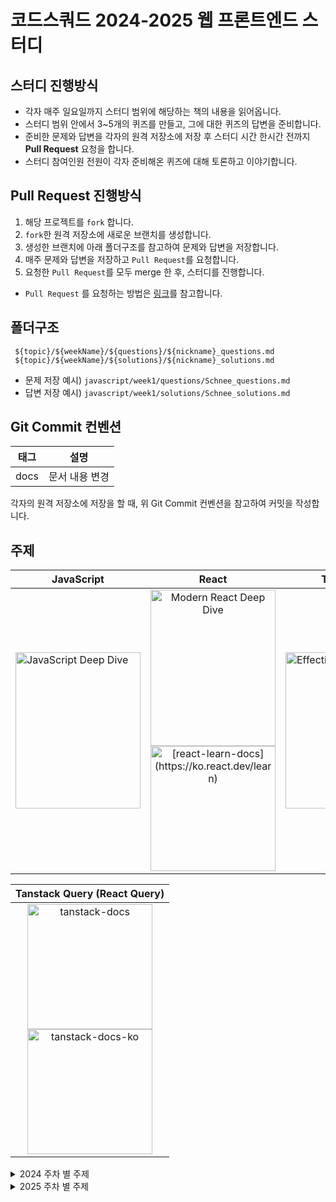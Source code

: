 # 코드스쿼드 2024-2025 웹 프론트엔드 스터디

## 스터디 진행방식

- 각자 매주 일요일까지 스터디 범위에 해당하는 책의 내용을 읽어옵니다.
- 스터디 범위 안에서 3~5개의 퀴즈를 만들고, 그에 대한 퀴즈의 답변을 준비합니다.
- 준비한 문제와 답변을 각자의 원격 저장소에 저장 후 스터디 시간 한시간 전까지 **Pull Request** 요청을 합니다.
- 스터디 참여인원 전원이 각자 준비해온 퀴즈에 대해 토론하고 이야기합니다.

## Pull Request 진행방식

1. 해당 프로젝트를 `fork` 합니다.
2. `fork`한 원격 저장소에 새로운 브랜치를 생성합니다.
3. 생성한 브랜치에 아래 폴더구조를 참고하여 문제와 답변을 저장합니다.
4. 매주 문제와 답변을 저장하고 `Pull Request`를 요청합니다.
5. 요청한 `Pull Request`를 모두 merge 한 후, 스터디를 진행합니다.

- `Pull Request` 를 요청하는 방법은 [링크](https://github.com/woowacourse/woowacourse-docs/tree/main/precourse#7-%EB%B3%B8%EC%9D%B8-%EC%9B%90%EA%B2%A9-%EC%A0%80%EC%9E%A5%EC%86%8C%EC%97%90-%EC%98%AC%EB%A6%AC%EA%B8%B0)를 참고합니다.

## 폴더구조

```
 ${topic}/${weekName}/${questions}/${nickname}_questions.md
 ${topic}/${weekName}/${solutions}/${nickname}_solutions.md
```

- 문제 저장 예시) `javascript/week1/questions/Schnee_questions.md`
- 답변 저장 예시) `javascript/week1/solutions/Schnee_solutions.md`

## Git Commit 컨벤션

| 태그 |      설명      |
| ---- | :------------: |
| docs | 문서 내용 변경 |

<!-- 예제 코드가 필요한 경우가 생기면 추후에 추가
| feat | 새로운 기능 추가 |
| fix | 버그 수정 |
| docs | 문서 내용 변경 |
| style | 포맷팅, 세미콜론 누락, 코드 변경이 없는 경우 등 |
| refactor | 코드 리팩토링 |
| test | 테스트 코드 작성 |
| chore | 빌드, 패키지 매니저 설정 등 |
-->

각자의 원격 저장소에 저장을 할 때, 위 Git Commit 컨벤션을 참고하여 커밋을 작성합니다.

## 주제

<table>
  <thead>
    <tr>
      <th style="text-align: center;">JavaScript</th>
      <th style="text-align: center;">React</th>
      <th style="text-align: center;">TypeScript</th>
      <th style="text-align: center;">Next.js</th>
    </tr>
  </thead>
  <tbody>
    <tr>
      <td><img src="https://github.com/user-attachments/assets/8a973d4d-4bea-4df3-bd47-5310abf82df6" alt="JavaScript Deep Dive" width="200" height="250"></td>
      <td align="center">
        <img src="https://github.com/user-attachments/assets/a17105c5-efd9-4314-92c8-4473eab16a4e" alt="Modern React Deep Dive" width="200" height="250">
        <br>
        <a href="https://ko.react.dev/learn">
          <img src="https://github.com/user-attachments/assets/448321eb-2734-48b6-b6f1-c30faf108f8c" alt="[react-learn-docs](https://ko.react.dev/learn)" width="200" >
        </a>
      </td>
      <td><img src="https://github.com/user-attachments/assets/4889a7a2-f11d-47da-a801-67dc73bd1ad7" alt="Effective TypeScript" width="200" height="250"></td>
      <td align="center">
        <a href="https://nextjs.org/learn">
          <img src="https://github.com/user-attachments/assets/bf1ea36f-d5a1-444f-87e0-00ba0e57be91" alt="[nextjs-learn-docs]" width="200" >
        </a>
      </td>
    </tr>
  </tbody>
</table>
<table>
  <thead>
    <tr>
      <th style="text-align: center;">Tanstack Query (React Query)</th>
    </tr>
  </thead>
  <tbody>
    <tr>
      <td align="center">
        <a href="https://tanstack.com/query/latest/docs/framework/react/overview">
          <img src="https://github.com/user-attachments/assets/20b4c677-7a8d-4a3c-9254-2422b89fef70" alt="tanstack-docs" width="200" >
        </a>
        <br>
        <a href="https://react-query.kro.kr/">
        <img src="https://github.com/user-attachments/assets/2ccd8026-ed96-43ec-ab7d-53726cb0b05c" alt="tanstack-docs-ko" width="200" >
        </a>
      </td>
    </tr>
  </tbody>
</table>

<details>
  <summary>2024 주차 별 주제</summary>
  <div>
    
| Week                 | 주제 (JavaScript)                                                                                                 | 주제 (React)                                                                                              | 주제 (TypeScript)                                                                                             | 주제(Next.js) | 
| -------------------- | ----------------------------------------------------------------------------------------------------------------- | ---------------------------------------------------------------------------------------------------------- | -------------------------------------------------------------------------------------------------------------- |------------------------------------------------------------------------------------------------------------- |
| Week 1 (2024/03/06)  | ▣ 4장: 변수와 상수 <br> ▣ 6장: 데이터 타입 <br> [Week 1 - Question](https://github.com/minjeongHEO/frontend-study/tree/main/javascript/week1)  |                                                                                                            |                                                                                                                |
| Week 2 (2024/03/13)  | ▣ 23장: 실행 컨텍스트 <br> [Week 2 - Question](https://github.com/minjeongHEO/frontend-study/tree/main/javascript/week2)                     |                                                                                                            |                                                                                                                |
| Week 3 (2024/03/19)  | ▣ 24장: 클로저 <br> [Week 3 - Question](https://github.com/minjeongHEO/frontend-study/tree/main/javascript/week3)                     |                                                                                                            |                                                                                                                |
| Week 4 (2024/03/26)  | ▣ 12장: 함수 <br> [Week 4 - Question](https://github.com/minjeongHEO/frontend-study/tree/main/javascript/week4)                     |                                                                                                            |                                                                                                                |
| Week 5 (2024/04/02)  | ▣ 22장: this <br> [Week 5 - Question](https://github.com/minjeongHEO/frontend-study/tree/main/javascript/week5)                     |                                                                                                            |                                                                                                                |
| Week 6 (2024/04/09)  | ▣ 40장: event <br> [Week 6 - Question](https://github.com/minjeongHEO/frontend-study/tree/main/javascript/week6)                     |                                                                                                            |                                                                                                                |
| Week 7 (2024/04/16)  | ▣ 45장: 프로미스 <br> [Week 7 - Question](https://github.com/minjeongHEO/frontend-study/tree/main/javascript/week7)                     |                                                                                                            |                                                                                                                |
| Week 8 (2024/04/23)  | ▣ 38장: 브라우저의 렌더링 과정 <br> ▣ 42장: 비동기 프로그래밍 <br> ▣ 46장: 제너레이터와 async/await <br> [Week 8 - Question](https://github.com/minjeongHEO/frontend-study/tree/main/javascript/week8) |                                                                                                            |                                                                                                                |
| Week 9 (2024/04/30)  | ▣ 41장: 타이머 <br> ▣ 43장: Ajax <br> ▣ 44장: REST API <br> [Week 9 - Question](https://github.com/minjeongHEO/frontend-study/tree/main/javascript/week9) |                                                                                                            |                                                                                                                |
| Week 10 (2024/05/08) |                                                                                                                   | ▣ 2.3장: 클래스 컴포넌트와 함수 컴포넌트 <br> ▣ 2.4장: 렌더링은 어떻게 일어나는가? <br> [Week 10 - Question](https://github.com/minjeongHEO/frontend-study/tree/main/react/week10)                    |                                                                                                                |
| Week 11 (2024/05/16) |                                                                                                                   | ▣ 2.2장: 가상 DOM과 리액트 파이버 <br> [Week 11 - Question](https://github.com/minjeongHEO/frontend-study/tree/main/react/week11)                    |                                                                                                                |
| Week 12 (2024/05/22) |                                                                                                                   | ▣ 3.1장: 리액트의 모든 훅 파헤치기 - 1 <br> [Week 12 - Question](https://github.com/minjeongHEO/frontend-study/tree/main/react/week12)                    |                                                                                                                |
| Week 13 (2024/06/05) |                                                                                                                   | ▣ 3.1장: 리액트의 모든 훅 파헤치기 - 2 <br> [Week 13 - Question](https://github.com/minjeongHEO/frontend-study/tree/main/react/week13)                    |                                                                                                                |
| Week 14 (2024/06/12) |                                                                                                                   | ▣ 3.2장: 사용자 정의 훅과 고차 컴포넌트 <br> [Week 14 - Question](https://github.com/minjeongHEO/frontend-study/tree/main/react/week14)                    |                                                                                                                |
| Week 15 (2024/06/19) |                                                                                                                   | ▣ 5.1장: 상태 관리는 왜 필요한가? <br> [Week 15 - Question](https://github.com/minjeongHEO/frontend-study/tree/main/react/week15)                    |                                                                                                                |
| Week 16 (2024/06/26) |                                                                                                                   | ▣ 5.2장: 리액트 훅으로 시작하는 상태 관리 <br> ▣ 5.2.1장: 가장 기본적인 방법: useState와 useReducer <br> ▣ 5.2.2장: 지역 상태의 한계를 벗어나보자: useState 의 상태를 바깥으로 분리하기 <br> [Week 16 - Question](https://github.com/minjeongHEO/frontend-study/tree/main/react/week16)                    |                                                                                                                |
| Week 17 (2024/07/03) | ▣ 19.8장: 오버라이딩과 프로퍼티 섀도잉 <br> ▣ 19.9장: 프로토타입의 교체 <br> [Week 17 - Question](https://github.com/minjeongHEO/frontend-study/tree/main/javascript/week17)                   |                                                                                                            |                                                                                                                |
| Week 18 (2024/07/10) |                                                                                                                   | ▣ 5.2.3장: useState와 Context동시에 사용해 보기 <br> ▣ 5.2.4장: 상태 관리 라이브러리 Recoil, Jotai, Zustand 살펴보기 <br> [Week 18 - Question](https://github.com/minjeongHEO/frontend-study/tree/main/react/week18)                    |                                                                                                                |
| Week 19 (2024/07/17) |                                                                                                                   | ▣ [State: 컴포넌트의 기억 저장소](https://ko.react.dev/learn/state-a-components-memory) <br> ▣ [렌더링 그리고 커밋](https://ko.react.dev/learn/render-and-commit) <br> ▣ [스냅샷으로서의 State](https://ko.react.dev/learn/state-as-a-snapshot) <br> [Week 19 - Question](https://github.com/minjeongHEO/frontend-study/tree/main/react/week19)                    |                                                                                                                |
| Week 20 (2024/07/26) |                                                                                                                   | ▣ [state 업데이트 큐](https://ko.react.dev/learn/queueing-a-series-of-state-updates) <br> ▣ [객체 State 업데이트하기](https://ko.react.dev/learn/updating-objects-in-state) <br> ▣ [배열 State 업데이트하기](https://ko.react.dev/learn/updating-arrays-in-state) <br> [Week 20 - Question](https://github.com/minjeongHEO/frontend-study/tree/main/react/week20)                    |                                                                                                                |
| Week 21 (2024/07/31) |                                                                                                                   | ▣ [State를 사용해 Input 다루기](https://ko.react.dev/learn/reacting-to-input-with-state) <br> ▣ [State 구조 선택하기](https://ko.react.dev/learn/choosing-the-state-structure#don-t-mirror-props-in-state) <br> ▣ [컴포넌트 간 State 공유하기](https://ko.react.dev/learn/sharing-state-between-components) <br> [Week 21 - Question](https://github.com/minjeongHEO/frontend-study/tree/main/react/week21)                    |                                                                                                                |
| Week 22 (2024/08/05) |                                                                                                                   | ▣ [State를 보존하고 초기화하기](https://ko.react.dev/learn/preserving-and-resetting-state) <br> ▣ [state 로직을 reducer로 작성하기](https://ko.react.dev/learn/extracting-state-logic-into-a-reducer) <br> ▣ [Context를 사용해 데이터를 깊게 전달하기](https://ko.react.dev/learn/passing-data-deeply-with-context) <br> [Week 22 - Question](https://github.com/minjeongHEO/frontend-study/tree/main/react/week22)                    |                                                                                                                |
| Week 23 (2024/08/15) |                                                                                                                   | ▣ [Reducer와 Context로 앱 확장하기](https://ko.react.dev/learn/scaling-up-with-reducer-and-context) <br> ▣ [Ref로 값 참조하기](https://ko.react.dev/learn/referencing-values-with-refs) <br> ▣ [Ref로 DOM 조작하기](https://ko.react.dev/learn/manipulating-the-dom-with-refs) <br> [Week 23 - Question](https://github.com/minjeongHEO/frontend-study/tree/main/react/week23)                    |                                                                                                                |
| Week 24 (2024/08/23) |                                                                                                                   | ▣ [Effect로 동기화하기](https://ko.react.dev/learn/synchronizing-with-effects) <br> ▣ [Effect가 필요하지 않을 수도 있습니다](https://ko.react.dev/learn/you-might-not-need-an-effect) <br> ▣ [반응형 effects의 생명주기](https://ko.react.dev/learn/lifecycle-of-reactive-effects) <br> [Week 24 - Question](https://github.com/minjeongHEO/frontend-study/tree/main/react/week24)                    |                                                                                                                |
| Week 25 (2024/08/29) |                                                                                                                   | ▣ [Effect에서 이벤트 분리하기](https://ko.react.dev/learn/separating-events-from-effects) <br> [Week 25 - Question](https://github.com/minjeongHEO/frontend-study/tree/main/react/week25)                    |                                                                                                                |
| Week 26 (2024/09/06) |  |   | ▣ 1장: 타입스크립트 알아보기 <br> [Week 26 - Question](https://github.com/minjeongHEO/frontend-study/tree/main/typescript/week26) |
| Week 27 (2024/09/13) |  |   | ▣ 2장: 타입스크립트의 타입 시스템 <br> ▣ 아이템6: 편집기를 사용하여 타입 시스템 탐색하기 <br> ▣ 아이템7: 타입이 값들의 집합이라고 생각하기 <br> ▣ 아이템8: 타입 공간과 값 공간의 심벌 구분하기 <br> [Week 27 - Question](https://github.com/minjeongHEO/frontend-study/tree/main/typescript/week27) |
| Week 28 (2024/09/19) |  |   | ▣ 2장: 타입스크립트의 타입 시스템 <br> ▣ 아이템9 : 타입 단언보다는 타입 선언을 사용하기 <br> ▣ 아이템10 : 객체 래퍼 타입 피하기 <br> ▣ 아이템11 : 잉여 속성 체크의 한계 인지하기 <br> ▣ 아이템12 : 함수 표현식에 타입 적용하기 <br> ▣ 아이템13 : 타입과 인터페이스 차이점 알기 <br> ▣ 아이템14 : 타입 연산과 제너릭 사용으로 반복줄이기 <br> [Week 28 - Question](https://github.com/minjeongHEO/frontend-study/tree/main/typescript/week28) |
| Week 29 (2024/09/27) |  |   | ▣ 2장: 타입스크립트의 타입 시스템 <br> ▣ 아이템15 : 동적 데이터에 인덱스 시그니처 사용하기 <br> ▣ 아이템16 : number 인덱스 시그니처보다는 Array, 튜플, ArrayLike를 사용하기 <br> ▣ 아이템17 : 변경 관련된 오류 방지를 위해 readonly 사용하기 <br> ▣ 아이템18 : 매핑된 타입을 사용하여 값을 동기화하기 <br> [Week 29 - Question](https://github.com/minjeongHEO/frontend-study/tree/main/typescript/week29) |
| Week 30 (2024/10/02) |  |   | ▣ 3장 : 타입 추론 <br/> ▣ 아이템19 : 추론 가능한 타입을 사용해 장황한 코드 방지하기 <br/> ▣ 아이템20 : 다른 타입에는 다른 변수 사용하기 <br/> ▣ 아이템21 : 타입 넓히기 <br/> ▣ 아이템22 : 타입 좁히기 <br> [Week 30 - Question](https://github.com/minjeongHEO/frontend-study/tree/main/typescript/week30) |
| Week 31 (2024/10/08) |  |   | ▣ 3장 : 타입 추론 <br/> ▣ 아이템23 : 한꺼번에 객체 생성하기 <br/> ▣ 아이템24 : 일관성 있는 별칭 사용하기 <br/> ▣ 아이템25 : 비동기 코드에는 콜백 대신 async 함수 사용하기 <br/> ▣ 아이템26 : 타입 추론에 문맥이 어떻게 사용되는지 이해하기 <br/> ▣ 아이템27 : 함수형 기법과 라이브러리로 타입 흐름 유지하기 <br> [Week 31 - Question](https://github.com/minjeongHEO/frontend-study/tree/main/typescript/week31) |
| Week 32 (2024/10/16) |  |   | ▣ 4장 : 타입 설계 <br/> ▣ 아이템28 : 유효한 상태만 표현하는 타입을 지향하기 <br/> ▣ 아이템29 : 사용할 때는 너그럽게, 생성할 때는 엄격하게 <br/> ▣ 아이템30 : 문서에 타입 정보를 쓰지 않기 <br/> ▣ 아이템31 : 타입 주변에 null 값 배치하기 <br/> ▣ 아이템32 : 유니온 인터페이스보다는 인터페이스의 유니온을 사용하기 <br/> [Week 32 - Question](https://github.com/minjeongHEO/frontend-study/tree/main/typescript/week32) |
| Week 33 (2024/10/23) |  |   | ▣ 4장 : 타입 설계 <br/> ▣ 아이템33 : string타입보다 더 구체적인 타입 사용하기 <br/> ▣ 아이템34 : 부정확한 타입보다는 미완성 타입을 사용하기 <br/> ▣ 아이템35 : 데이터가 아닌, API와 명세를 보고 타입 만들기 <br/> ▣ 아이템36 : 해당 분야의 용어로 타입 이름 짓기 <br/> ▣ 아이템37 : 공식 명칭에는 상표를 붙이기 <br/> [Week 33 - Question](https://github.com/minjeongHEO/frontend-study/tree/main/typescript/week33) |
| Week 34 (2024/10/29) |  |   | ▣ 5장 : any 다루기 <br/> ▣ 아이템 38: any 타입은 가능한 한 좁은 범위에서만 사용하기 <br/> ▣ ㄴ 아이템 39: any를 구체적으로 변형해서 사용하기 <br/> ▣ ㄴ 아이템 40: 함수 안으로 타입 단언문 감추기 <br/> ▣ ㄴ 아이템 41: any의 진화를 이해하기 <br/> ▣ 아이템 42: 모르는 타입의 값에는 any 대신 unknown을 사용하기 <br/> ▣ ㄴ 아이템 43: 몽키 패치보다는 안전한 타입을 사용하기 <br/> ▣ 아이템 44: 타입 커버리지를 추적하여 타입 안전성 유지하기 <br/> [Week 34 - Question](https://github.com/minjeongHEO/frontend-study/tree/main/typescript/week34) |
| Week 35 (2024/11/10) |  |   | ▣ 6장 : 타입 선언과 @types <br/> ▣ 아이템 45: devDependencies에 typescript와 @types 추가하기 <br/> ▣ 아이템 49: 콜백에서 this에 대한 타입 제공하기 <br/> ▣ 아이템 50: 오버로딩 타입보다는 조건부 타입을 사용하기 <br/> ▣ 아이템 51: 의존성 분리를 위해 미러 타입을 사용하기 <br/> ▣ 아이템 52: 테스팅 타입의 함정에 주의하기 <br/> [Week 35 - Question](https://github.com/minjeongHEO/frontend-study/tree/main/typescript/week35) |
| Week 36 (2024/11/17) |  |   | ▣ 7장: 코드를 작성하고 실행하기 <br/> ▣ 아이템 53: 타입스크립트 기능보다는 ECMAScript 기능을 사용하기 <br/>▣ 아이템 54: 객체를 순회하는 노하우 <br/>▣ 아이템 55: DOM 계층 구조 이해하기 <br/>▣ 아이템 56: 정보를 감추는 목적으로 private 사용하지 않기 <br/>▣ 아이템 57: 소스맵을 사용하여 타입스크립트 디버깅하기 <br/> [Week 36 - Question](https://github.com/minjeongHEO/frontend-study/tree/main/typescript/week36) |
| Week 37 (2024/12/01) |  |   |  |▣ dashboard <br/> ▣ [챕터1 Getting Started](https://nextjs.org/learn/dashboard-app/getting-started) <br/>▣ [챕터2 CSS Styling](https://nextjs.org/learn/dashboard-app/css-styling)<br/> ▣ [챕터3 Font/Image 최적화](https://nextjs.org/learn/dashboard-app/optimizing-fonts-images) <br/>▣ [챕터4 레이아웃과 페이지](https://nextjs.org/learn/dashboard-app/creating-layouts-and-pages) <br/> [Week 37 - Question](https://github.com/minjeongHEO/frontend-study/tree/main/nextjs/week37)|
| Week 38 (2024/12/08) |  |   |  |▣ dashboard <br/> ▣ [챕터5 페이지 탐색](https://nextjs.org/learn/dashboard-app/navigating-between-pages) <br/>▣ [챕터6 데이터베이스 설정](https://nextjs.org/learn/dashboard-app/setting-up-your-database)<br/> ▣ [챕터7 데이터 가져오기](https://nextjs.org/learn/dashboard-app/fetching-data) <br/>▣ [챕터8 정적 및 동적 렌더링](https://nextjs.org/learn/dashboard-app/static-and-dynamic-rendering) <br/> [Week 38 - Question](https://github.com/minjeongHEO/frontend-study/tree/main/nextjs/week38)|
| Week 39 (2024/12/15) |  |   |  |▣ dashboard <br/> ▣ [챕터9 스트리밍](https://nextjs.org/learn/dashboard-app/streaming) <br/>▣ [챕터10 부분 사전 렌더링](https://nextjs.org/learn/dashboard-app/partial-prerendering) <br/>▣ [챕터11 검색, 페이징](https://nextjs.org/learn/dashboard-app/adding-search-and-pagination) <br/>▣ [챕터12 데이터 변형](https://nextjs.org/learn/dashboard-app/mutating-data) <br/> [Week 39 - Question](https://github.com/minjeongHEO/frontend-study/tree/main/nextjs/week39)|
| Week 40 (2024/12/22) |  |   |  |▣ dashboard <br/>▣ [챕터13 에러 처리](https://nextjs.org/learn/dashboard-app/error-handling) <br/> ▣ [챕터14 접근성 향상](https://nextjs.org/learn/dashboard-app/improving-accessibility) <br/>▣ [챕터15 인증 추가하기](https://nextjs.org/learn/dashboard-app/adding-authentication)<br/>▣ [챕터16 메타데이터 추가하기](https://nextjs.org/learn/dashboard-app/adding-metadata)<br/> [Week 40 - Question](https://github.com/minjeongHEO/frontend-study/tree/main/nextjs/week40)|
  </div>
</details>

<details>
  <summary>2025 주차 별 주제</summary>

| Week                 | 주제(Next.js)                                                                                                                                                                                                                                                                                                                                                                                                                                                                                                                                                     | 주제(Tanstack Query(React Query))                                                                                                                                                                                                                                                                                                                                                                                                                                                                                                                                                                                                      |
| -------------------- | ----------------------------------------------------------------------------------------------------------------------------------------------------------------------------------------------------------------------------------------------------------------------------------------------------------------------------------------------------------------------------------------------------------------------------------------------------------------------------------------------------------------------------------------------------------------- | -------------------------------------------------------------------------------------------------------------------------------------------------------------------------------------------------------------------------------------------------------------------------------------------------------------------------------------------------------------------------------------------------------------------------------------------------------------------------------------------------------------------------------------------------------------------------------------------------------------------------------------- |
| Week 41 (2025/01/05) | ▣ Docs <br/>▣ Routing - [Layouts and Templates](https://github.com/vercel/next.js/blob/canary/docs/01-app/03-building-your-application/01-routing/03-layouts-and-templates.mdx) <br/>▣ Routing - [Linking and Navigating](https://nextjs.org/docs/app/building-your-application/routing/linking-and-navigating) <br/>▣ Routing - [Error Handling](https://nextjs.org/docs/app/building-your-application/routing/error-handling)<br/>[Week 41 - Question](https://github.com/minjeongHEO/frontend-study/tree/main/nextjs/week41)                                   |                                                                                                                                                                                                                                                                                                                                                                                                                                                                                                                                                                                                                                        |
| Week 42 (2025/01/12) | ▣ Docs <br/>▣ Routing - [Loading UI and Streaming](https://nextjs.org/docs/app/building-your-application/routing/loading-ui-and-streaming)<br/>▣ Routing - [Redirecting](https://nextjs.org/docs/app/building-your-application/routing/redirecting)<br/>▣ Routing - [Route Groups](https://nextjs.org/docs/app/building-your-application/routing/route-groups)<br/>[Week 42 - Question](https://github.com/minjeongHEO/frontend-study/tree/main/nextjs/week42)                                                                                                    |                                                                                                                                                                                                                                                                                                                                                                                                                                                                                                                                                                                                                                        |
| Week 43 (2025/01/19) | ▣ Docs <br/>▣ Routing - [Dynamic Routes](https://nextjs.org/docs/app/building-your-application/routing/dynamic-routes)<br/> ▣ Routing - [Parallel Routes](https://nextjs.org/docs/app/building-your-application/routing/parallel-routes)<br/> ▣ Routing - [Intercepting Routes](https://nextjs.org/docs/app/building-your-application/routing/intercepting-routes)<br/>[Week 43 - Question](https://github.com/minjeongHEO/frontend-study/tree/main/nextjs/week43)                                                                                                |                                                                                                                                                                                                                                                                                                                                                                                                                                                                                                                                                                                                                                        |
| Week 44 (2025/01/26) | ▣ Docs <br/>▣ Routing - [Route Handlers](https://nextjs.org/docs/app/building-your-application/routing/route-handlers)<br/>▣ Routing - [Middleware](https://nextjs.org/docs/app/building-your-application/routing/middleware)<br/>▣ Routing - [Internationalization](https://nextjs.org/docs/app/building-your-application/routing/internationalization)<br/>[Week 44 - Question](https://github.com/minjeongHEO/frontend-study/tree/main/nextjs/week44)                                                                                                          |                                                                                                                                                                                                                                                                                                                                                                                                                                                                                                                                                                                                                                        |
| Week 45 (2025/02/02) | ▣ Docs <br/>▣ Data Fetching - [Data Fetching and Caching](https://nextjs.org/docs/app/building-your-application/data-fetching/fetching)<br/>▣ Data Fetching - [Server Actions and Mutations](https://nextjs.org/docs/app/building-your-application/data-fetching/server-actions-and-mutations)<br/>▣ Data Fetching - [Incremental Static Regeneration (ISR)](https://nextjs.org/docs/app/building-your-application/data-fetching/incremental-static-regeneration)<br/>[Week 45 - Question](https://github.com/minjeongHEO/frontend-study/tree/main/nextjs/week45) |                                                                                                                                                                                                                                                                                                                                                                                                                                                                                                                                                                                                                                        |
| Week 46 (2025/02/16) |                                                                                                                                                                                                                                                                                                                                                                                                                                                                                                                                                                   | ▣ Docs <br/> [Important Defaults](https://react-query.kro.kr/docs/guides-and-concepts/important-defaults)<br/> [Query Basics](https://react-query.kro.kr/docs/guides-and-concepts/queries)<br/> [Query Keys](https://react-query.kro.kr/docs/guides-and-concepts/query-keys)<br/>[Query Functions](https://react-query.kro.kr/docs/guides-and-concepts/query-functions)<br/> [Query Options](https://react-query.kro.kr/docs/guides-and-concepts/query-options)<br/> [Week 46 - Question](https://github.com/minjeongHEO/frontend-study/tree/main/react-query/week46)                                                                  |
| Week 47 (2025/02/23) |                                                                                                                                                                                                                                                                                                                                                                                                                                                                                                                                                                   | ▣ Docs <br/> [Network Mode](https://react-query.kro.kr/docs/guides-and-concepts/network-mode)<br/> [Parallel Queries](https://react-query.kro.kr/docs/guides-and-concepts/parallel-queries)<br/> [Dependent Queries](https://react-query.kro.kr/docs/guides-and-concepts/dependent-queries)<br/> [Background Fetching Indicators](https://react-query.kro.kr/docs/guides-and-concepts/background-fetching-indicators)<br/> [Window Focus Refetching](https://react-query.kro.kr/docs/guides-and-concepts/window-focus-refetching)<br/>[Week 47 - Question](https://github.com/minjeongHEO/frontend-study/tree/main/react-query/week47) |
| Week 48 (2025/03/02) |                                                                                                                                                                                                                                                                                                                                                                                                                                                                                                                                                                   | ▣ Docs <br/> [Disabling/Pausing Queries](https://react-query.kro.kr/docs/guides-and-concepts/disabling-pausing-queries)<br/> [Query Retries](https://react-query.kro.kr/docs/guides-and-concepts/query-retries)<br/> [Paginated Queries](https://react-query.kro.kr/docs/guides-and-concepts/paginated-queries)<br/> [Week 48 - Question](https://github.com/minjeongHEO/frontend-study/tree/main/react-query/week48)                                                                                                                                                                                                                  |
| Week 49 (2025/03/09) |                                                                                                                                                                                                                                                                                                                                                                                                                                                                                                                                                                   | ▣ Docs <br/> [Infinite Queries](https://react-query.kro.kr/docs/guides-and-concepts/infinite-queries)<br/> [Initial Query Data](https://react-query.kro.kr/docs/guides-and-concepts/initial-query-data)<br/> [Week 49 - Question](https://github.com/minjeongHEO/frontend-study/tree/main/react-query/week49)                                                                                                                                                                                                                                                                                                                          |
| Week 50 (2025/03/16) |                                                                                                                                                                                                                                                                                                                                                                                                                                                                                                                                                                   | ▣ Docs <br/> [Placeholder Query Data](https://react-query.kro.kr/docs/guides-and-concepts/placeholder-query-data)<br/> [Mutations](https://react-query.kro.kr/docs/guides-and-concepts/mutations)<br/> [Week 50 - Question](https://github.com/minjeongHEO/frontend-study/tree/main/react-query/week50)                                                                                                                                                                                                                                                                                                                                |
| Week 51 (2025/03/23) |                                                                                                                                                                                                                                                                                                                                                                                                                                                                                                                                                                   | ▣ Docs <br/> [Query Invalidation](https://react-query.kro.kr/docs/guides-and-concepts/query-invalidation)<br/> [Invalidations from Mutations](https://react-query.kro.kr/docs/guides-and-concepts/invalidation-from-mutations)<br/>[Updates from Mutation Responses](https://react-query.kro.kr/docs/guides-and-concepts/updates-from-mutation-responses)<br/>[Optimistic Updates](https://react-query.kro.kr/docs/guides-and-concepts/optimistic-updates)<br/> [Week 51 - Question](https://github.com/minjeongHEO/frontend-study/tree/main/react-query/week51)                                                                       |

</details>
